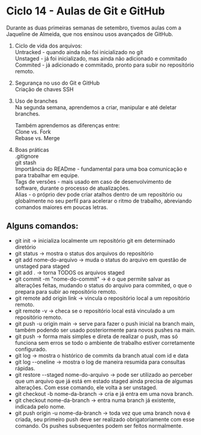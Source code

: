 # Ciclo 14 - Aulas de Git e GitHub

Durante as duas primeiras semanas de setembro, tivemos aulas com a Jaqueline de Almeida, que nos ensinou usos avançados de GitHub.

1. Ciclo de vida dos arquivos: </br>
    Untracked -  quando ainda não foi inicializado no git </br>
    Unstaged - já foi inicializado, mas ainda não adicionado e commitado</br>
    Commited - já adicionado e commitado, pronto para subir no repositório remoto.


2. Segurança no uso do Git e GitHub</br>
    Criação de chaves SSH

3. Uso de branches</br>
    Na segunda semana, aprendemos a criar, manipular e até deletar branches.

    Também aprendemos as diferenças entre: </br>
    Clone vs. Fork </br>
    Rebase vs. Merge

4. Boas práticas</br>
    .gitignore</br>
    git stash</br>
    Importância do READme - fundamental para uma boa comunicação e para trabalhar em equipe.</br>
    Tags de versões - mais usado em caso de desenvolvimento de software, durante o processo de atualizações.</br>
    Alias - o próprio dev pode criar atalhos dentro de um repositório ou globalmente no seu perfil para acelerar o ritmo de trabalho, abreviando comandos maiores em poucas letras.



## Alguns comandos:
<ul>
<li>git init -> inicializa localmente um repositório git em determinado diretório</li>
<li>git status -> mostra o status dos arquivos do repositório</li>
<li>git add nome-do-arquivo -> muda o status do arquivo em questão de unstaged para staged</li>
<li>git add . -> torna TODOS os arquivos staged</li>
<li>git commit -m "nome-do-commit" -> é o que permite salvar as alterações feitas, mudando o status do arquivo para commited, o que o prepara para subir ao repositório remoto.</li>
<li>git remote add origin link -> vincula o repositório local a um repositório remoto.</li>
<li>git remote -v -> checa se o repositório local está vinculado a um repositório remoto.</li>
<li>git push -u origin main -> serve para fazer o push inicial na branch main, também podendo ser usado posteriormente para novos pushes na main.</li>
<li>git push -> forma mais simples e direta de realizar o push, mas só funciona sem erros se todo o ambiente de trabalho estiver corretamente configurado.</li>
<li>git log -> mostra o histórico de commits da branch atual com id e data</li>
<li>git log --oneline -> mostra o log de maneira resumida para consultas rápidas.</li>
<li>git restore --staged nome-do-arquivo -> pode ser utilizado ao perceber que um arquivo que já está em estado staged ainda precisa de algumas alterações. Com esse comando, ele volta a ser unstaged.</li>
<li>git checkout -b nome-da-branch -> cria e já entra em uma nova branch.</li>
<li>git checkout nome-da-branch -> entra numa branch já existente, indicada pelo nome.</li>
<li>git push origin -u nome-da-branch -> toda vez que uma branch nova é criada, seu primeiro push deve ser realizado obrigatoriamente com esse comando. Os pushes subsequentes podem ser feitos normalmente.</li>
</ul>
